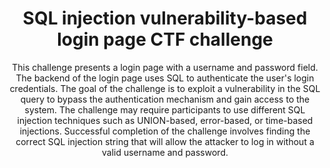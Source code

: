 <div align="center">

# SQL injection vulnerability-based login page CTF challenge

This challenge presents a login page with a username and password field. The backend of the login page uses SQL to authenticate the user's login credentials. The goal of the challenge is to exploit a vulnerability in the SQL query to bypass the authentication mechanism and gain access to the system. The challenge may require participants to use different SQL injection techniques such as UNION-based, error-based, or time-based injections. Successful completion of the challenge involves finding the correct SQL injection string that will allow the attacker to log in without a valid username and password.

</div>
